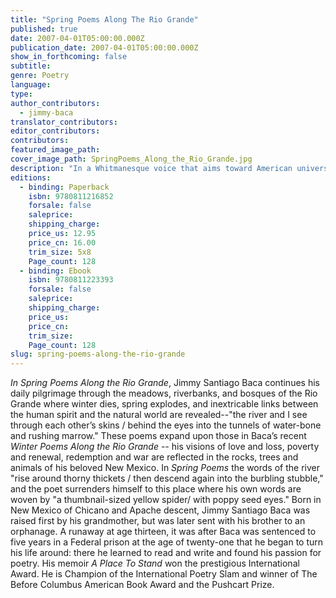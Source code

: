 ```yaml
---
title: "Spring Poems Along The Rio Grande"
published: true
date: 2007-04-01T05:00:00.000Z
publication_date: 2007-04-01T05:00:00.000Z
show_in_forthcoming: false
subtitle:
genre: Poetry
language:
type:
author_contributors:
  - jimmy-baca
translator_contributors:
editor_contributors:
contributors:
featured_image_path:
cover_image_path: SpringPoems_Along_the_Rio_Grande.jpg
description: "In a Whitmanesque voice that aims toward American universals, while remaining grounded in his Chicano ancestry, Jimmy Santiago Baca explores the cycles of the seasons and the cycles of life in beautiful and accessible poems. "
editions:
  - binding: Paperback
    isbn: 9780811216852
    forsale: false
    saleprice:
    shipping_charge:
    price_us: 12.95
    price_cn: 16.00
    trim_size: 5x8
    Page_count: 128
  - binding: Ebook
    isbn: 9780811223393
    forsale: false
    saleprice:
    shipping_charge:
    price_us:
    price_cn:
    trim_size:
    Page_count: 128
slug: spring-poems-along-the-rio-grande
---
```


_In Spring Poems Along the Rio Grande_, Jimmy Santiago Baca continues his daily pilgrimage through the meadows, riverbanks, and bosques of the Rio Grande where winter dies, spring explodes, and inextricable links between the human spirit and the natural world are revealed--"the river and I see through each other’s skins / behind the eyes into the tunnels of water-bone and rushing marrow." These poems expand upon those in Baca’s recent _Winter Poems Along the Rio Grande_ -- his visions of love and loss, poverty and renewal, redemption and war are reflected in the rocks, trees and animals of his beloved New Mexico. In _Spring Poems_ the words of the river "rise around thorny thickets / then descend again into the burbling stubble," and the poet surrenders himself to this place where his own words are woven by "a thumbnail-sized yellow spider/ with poppy seed eyes." Born in New Mexico of Chicano and Apache descent, Jimmy Santiago Baca was raised first by his grandmother, but was later sent with his brother to an orphanage. A runaway at age thirteen, it was after Baca was sentenced to five years in a Federal prison at the age of twenty-one that he began to turn his life around: there he learned to read and write and found his passion for poetry. His memoir _A Place To Stand_ won the prestigious International Award. He is Champion of the International Poetry Slam and winner of The Before Columbus American Book Award and the Pushcart Prize.

